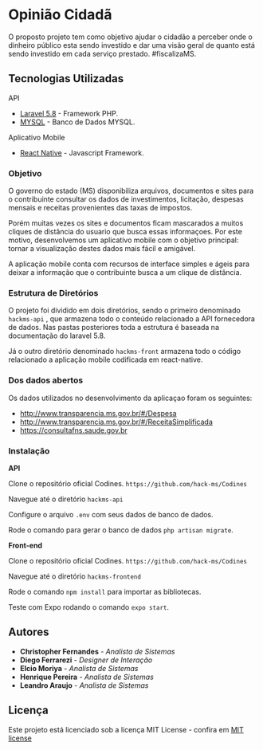# Opinião Cidadã

O proposto projeto tem como objetivo ajudar o cidadão a perceber 
onde o dinheiro público esta sendo investido e dar uma visão geral de quanto 
está sendo investido em cada serviço prestado. #fiscalizaMS.

## Tecnologias Utilizadas

API
* [Laravel 5.8](https://laravel.com/docs/5.8) - Framework PHP.
* [MYSQL](https://www.mysql.com/) - Banco de Dados MYSQL.

Aplicativo Mobile
* [React Native](https://facebook.github.io/react-native/) - Javascript Framework.

### Objetivo

O governo do estado (MS) disponibiliza arquivos, documentos e sites para o contribuinte
consultar os dados de investimentos, licitação, despesas mensais e receitas provenientes
das taxas de impostos. 

Porém muitas vezes os sites e documentos ficam mascarados a muitos cliques de distância do
usuario que busca essas informaçoes. Por este motivo, desenvolvemos um aplicativo mobile
com o objetivo principal: tornar a visualização destes dados mais fácil e amigável.

A aplicação mobile conta com recursos de interface simples e ágeis para deixar a informação
que o contribuinte busca a um clique de distância.


### Estrutura de Diretórios

O projeto foi dividido em dois diretórios, sendo o primeiro denominado ```hackms-api```
, que armazena todo o conteúdo relacionado a API fornecedora de dados. Nas pastas posteriores
toda a estrutura é baseada na documentação do laravel 5.8.

Já o outro diretório denominado ```hackms-front``` armazena todo o código relacionado
a aplicação mobile codificada em react-native.

### Dos dados abertos

Os dados utilizados no desenvolvimento da aplicaçao foram os seguintes:
- http://www.transparencia.ms.gov.br/#/Despesa
- http://www.transparencia.ms.gov.br/#/ReceitaSimplificada
- https://consultafns.saude.gov.br

### Instalação

**API**

Clone o repositório oficial Codines.
```https://github.com/hack-ms/Codines```

Navegue até o diretório ```hackms-api```

Configure o arquivo ```.env``` com seus dados de banco de dados.

Rode o comando para gerar o banco de dados ```php artisan migrate```.

**Front-end**

Clone o repositório oficial Codines.
```https://github.com/hack-ms/Codines```

Navegue até o diretório ```hackms-frontend```

Rode o comando ```npm install``` para importar as bibliotecas.

Teste com Expo rodando o comando ```expo start```.

## Autores

* **Christopher Fernandes** - *Analista de Sistemas*
* **Diego Ferrarezi** - *Designer de Interação*
* **Elcio Moriya** - *Analista de Sistemas*
* **Henrique Pereira** - *Analista de Sistemas*
* **Leandro Araujo** - *Analista de Sistemas*

## Licença

Este projeto está licenciado sob a licença MIT License - confira em [MIT license](https://opensource.org/licenses/MIT)
